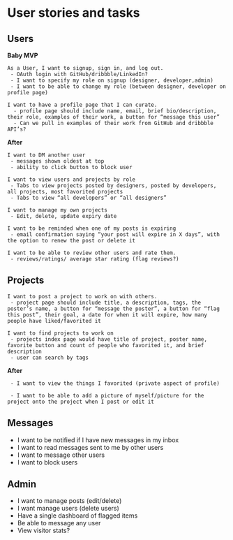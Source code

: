 # User stories and tasks

## Users
**Baby MVP**  
```
As a User, I want to signup, sign in, and log out.
 - OAuth login with GitHub/dribbble/LinkedIn?
 - I want to specify my role on signup (designer, developer,admin)
 - I want to be able to change my role (between designer, developer on profile page)
```
```
I want to have a profile page that I can curate.
  - profile page should include name, email, brief bio/description, their role, examples of their work, a button for “message this user”
  - Can we pull in examples of their work from GitHub and dribbble API’s?
```

**After**  
```
I want to DM another user
 - messages shown oldest at top
 - ability to click button to block user
```
```
I want to view users and projects by role
 - Tabs to view projects posted by designers, posted by developers, all projects, most favorited projects
 - Tabs to view “all developers” or “all designers”
```
```
I want to manage my own projects
 - Edit, delete, update expiry date
```
```
I want to be reminded when one of my posts is expiring
 - email confirmation saying “your post will expire in X days”, with the option to renew the post or delete it
```
```
I want to be able to review other users and rate them.
 - reviews/ratings/ average star rating (flag reviews?)
```

## Projects
```
I want to post a project to work on with others.
 - project page should include title, a description, tags, the poster’s name, a button for “message the poster”, a button for “flag this post”, their goal, a date for when it will expire, how many people have liked/favorited it
```
```
I want to find projects to work on
 - projects index page would have title of project, poster name, favorite button and count of people who favorited it, and brief description
 - user can search by tags
```
**After**  
```
 - I want to view the things I favorited (private aspect of profile)
```
```
 - I want to be able to add a picture of myself/picture for the project onto the project when I post or edit it
```

## Messages
- I want to be notified if I have new messages in my inbox
- I want to read messages sent to me by other users
- I want to message other users
- I want to block users

## Admin
- I want to manage posts (edit/delete)
- I want manage users (delete users)
- Have a single dashboard of flagged items
- Be able to message any user
- View visitor stats?
